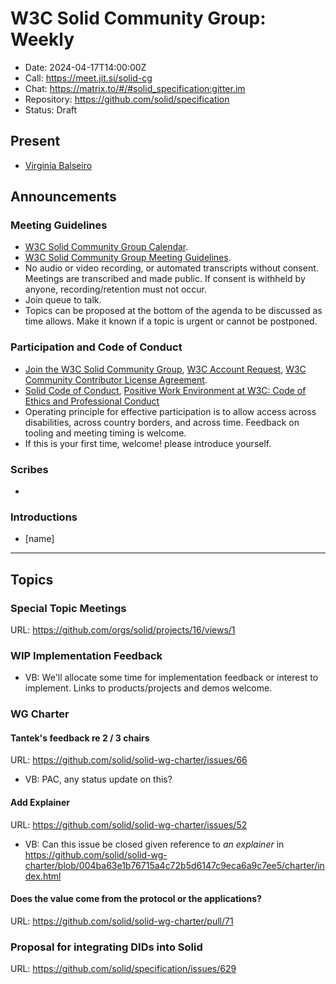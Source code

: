 # W3C Solid Community Group: Weekly

* Date: 2024-04-17T14:00:00Z
* Call: https://meet.jit.si/solid-cg
* Chat: https://matrix.to/#/#solid_specification:gitter.im
* Repository: https://github.com/solid/specification
* Status: Draft


## Present
* [Virginia Balseiro](https://virginiabalseiro.com/#me)


## Announcements

### Meeting Guidelines
* [W3C Solid Community Group Calendar](https://www.w3.org/groups/cg/solid/calendar).
* [W3C Solid Community Group Meeting Guidelines](https://github.com/w3c-cg/solid/blob/main/meetings/README.md).
* No audio or video recording, or automated transcripts without consent. Meetings are transcribed and made public. If consent is withheld by anyone, recording/retention must not occur.
* Join queue to talk.
* Topics can be proposed at the bottom of the agenda to be discussed as time allows. Make it known if a topic is urgent or cannot be postponed.

### Participation and Code of Conduct
* [Join the W3C Solid Community Group](https://www.w3.org/community/solid/join), [W3C Account Request](http://www.w3.org/accounts/request), [W3C Community Contributor License Agreement](https://www.w3.org/community/about/agreements/cla/).
* [Solid Code of Conduct](https://github.com/solid/process/blob/main/code-of-conduct.md), [Positive Work Environment at W3C: Code of Ethics and Professional Conduct](https://www.w3.org/Consortium/cepc/)
* Operating principle for effective participation is to allow access across disabilities, across country borders, and across time. Feedback on tooling and meeting timing is welcome.
* If this is your first time, welcome! please introduce yourself.


### Scribes
* 

### Introductions

* [name]

---

## Topics

### Special Topic Meetings
URL: https://github.com/orgs/solid/projects/16/views/1

### WIP Implementation Feedback
* VB: We'll allocate some time for implementation feedback or interest to implement. Links to products/projects and demos welcome.

### WG Charter

#### Tantek's feedback re 2 / 3 chairs
URL: https://github.com/solid/solid-wg-charter/issues/66
* VB: PAC, any status update on this?

#### Add Explainer
URL: https://github.com/solid/solid-wg-charter/issues/52
* VB: Can this issue be closed given reference to *an explainer* in https://github.com/solid/solid-wg-charter/blob/004ba63e1b76715a4c72b5d6147c9eca6a9c7ee5/charter/index.html

#### Does the value come from the protocol or the applications?
URL: https://github.com/solid/solid-wg-charter/pull/71


### Proposal for integrating DIDs into Solid
URL: https://github.com/solid/specification/issues/629

